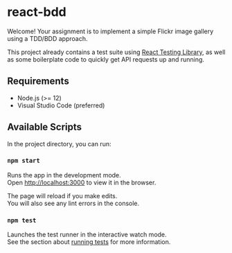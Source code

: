 # react-bdd

Welcome! Your assignment is to implement a simple Flickr image gallery using a TDD/BDD approach.

This project already contains a test suite using [React Testing Library](https://testing-library.com/docs/react-testing-library/intro), as well as some boilerplate code to quickly get API requests up and running.

## Requirements

- Node.js (>= 12)
- Visual Studio Code (preferred)

## Available Scripts

In the project directory, you can run:

### `npm start`

Runs the app in the development mode.<br />
Open [http://localhost:3000](http://localhost:3000) to view it in the browser.

The page will reload if you make edits.<br />
You will also see any lint errors in the console.

### `npm test`

Launches the test runner in the interactive watch mode.<br />
See the section about [running tests](https://facebook.github.io/create-react-app/docs/running-tests) for more information.
